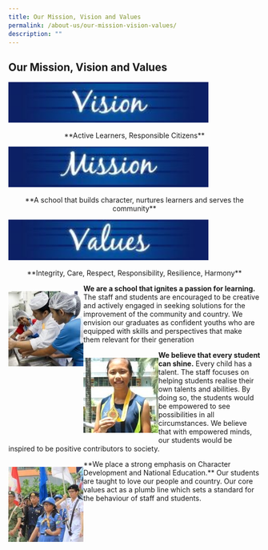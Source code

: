 ```yaml
---
title: Our Mission, Vision and Values
permalink: /about-us/our-mission-vision-values/
description: ""
---
```

## Our Mission, Vision and Values

[<img src="/images/Aboutus/VMV1.jpg" alt="Vision" style="width:400px" />](/images/Aboutus/VMV1.jpg)
<p style="text-align:center">**Active Learners, Responsible Citizens**</p>
		
<img src="/images/Aboutus/VMV2.jpg" alt="Mission" style="width:400px" />
<p style="text-align:center">**A school that builds character, nurtures learners and serves the community**</p>

<img src="/images/Aboutus/VMV3.jpg" alt="Values" style="width:400px" />
<p style="text-align:center">**Integrity, Care, Respect, Responsibility, Resilience, Harmony**</p>

<p style="float:left">
<img src="/images/Aboutus/VMV4.jpg" alt="learning" style="width:150px" /></p>

**We are a school that ignites a passion for learning.** The staff and students are encouraged to be creative and actively engaged in seeking solutions for the improvement of the community and country. We envision our graduates as confident youths who are equipped with skills and perspectives that make them relevant for their generation

<p style="float:left">
<img src="/images/Aboutus/VMV5.jpg" alt="learning" style="width:150px" /></p>

**We believe that every student can shine.** Every child has a talent. The staff focuses on helping students realise their own talents and abilities. By doing so, the students would be empowered to see possibilities in all circumstances. We believe that with empowered minds, our students would be inspired to be positive contributors to society.

<p style="float:left">
<img src="/images/Aboutus/VMV6.jpg" alt="learning" style="width:150px" /></p>
**We place a strong emphasis on Character Development and National Education.** Our students are taught to love our people and country. Our core values act as a plumb line which sets a standard for the behaviour of staff and students.